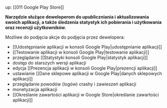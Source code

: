 up: [[011 Google Play Store]]

**Narzędzie służące deweloperom do upubliczniania i aktualizowania swoich aplikacji, a także śledzenia statystyk ich pobierania i użytkowania oraz recenzji użytkowników.** 

Możliwe do podjęcia akcje do podjęcia przez dewelopera:

- [[Udostępnianie aplikacji w konsoli Google Play|udostępnianie aplikacji]]
- [[Testowanie aplikacji w konsoli Google Play|testowanie aplikacji]]
- przeglądanie [[Statystyki konsoli Google Play|statystyk aplikacji]]
- dostęp do starszych wersji aplikacji
- edycja [[Prezencja aplikacji w konsoli Google Play|prezencji aplikacji]]
- ustawianie [[Dane sklepowe aplikacji w Google Play|danych sklepowych aplikacji]]
- przeglądanie powodów (logów) crashy i zawieszeń aplikacji
- monetyzacja aplikacji
- [[Określanie zawartości aplikacji w Google Store|określanie zawartości aplikacji]]

